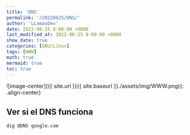 ```yaml
---
title: 'DNS'
permalink: '/20220625/DNS/'
author: 'LLamasDev'
date: 2022-06-25 8:00:00 +0800
last_modified_at: 2022-06-25 8:00:00 +0800
show_date: true
categories: [GNU/Linux]
tags: [WWW]
math: true
mermaid: true
toc: true
---
```


![image-center]({{ site.url }}{{ site.baseurl }}./assets/img/WWW.png){: .align-center}

## Ver si el DNS funciona

```bash
dig @DNS google.com
```